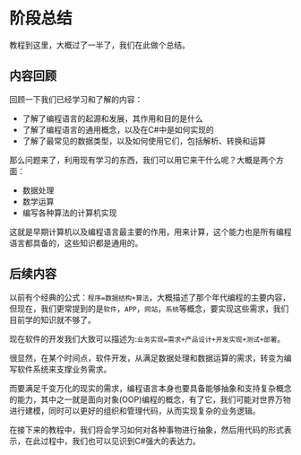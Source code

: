 # 阶段总结

教程到这里，大概过了一半了，我们在此做个总结。

## 内容回顾

回顾一下我们已经学习和了解的内容：

- 了解了编程语言的起源和发展，其作用和目的是什么
- 了解了编程语言的通用概念，以及在C#中是如何实现的
- 了解了最常见的数据类型，以及如何使用它们，包括解析、转换和运算

那么问题来了，利用现有学习的东西，我们可以用它来干什么呢？大概是两个方面：

- 数据处理
- 数学运算
- 编写各种算法的计算机实现

这就是早期计算机以及编程语言最主要的作用，用来计算，这个能力也是所有编程语言都具备的，这些知识都是通用的。

## 后续内容

以前有个经典的公式：`程序=数据结构+算法`，大概描述了那个年代编程的主要内容，但现在，我们更常提到的是`软件`，`APP`，`网站`，`系统`等概念，要实现这些需求，我们目前学的知识就不够了。

现在软件的开发我们大致可以描述为:`业务实现=需求+产品设计+开发实现+测试+部署`。

很显然，在某个时间点，软件开发，从满足数据处理和数据运算的需求，转变为编写软件系统来支撑业务需求。

而要满足千变万化的现实的需求，编程语言本身也要具备能够抽象和支持复杂概念的能力，其中之一就是面向对象(OOP)编程的概念，有了它，我们可能对世界万物进行建模，同时可以更好的组织和管理代码，从而实现复杂的业务逻辑。

在接下来的教程中，我们将会学习如何对各种事物进行抽象，然后用代码的形式表示，在此过程中，我们也可以见识到C#强大的表达力。

